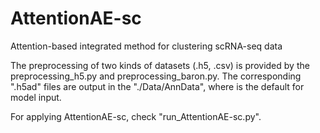 # AttentionAE-sc
Attention-based integrated method for clustering scRNA-seq data

The preprocessing of two kinds of datasets (.h5, .csv) is provided by  the preprocessing_h5.py and preprocessing_baron.py. The corresponding ".h5ad" files are output in the "./Data/AnnData", where is the default for model input.

For applying AttentionAE-sc, check "run_AttentionAE-sc.py".
